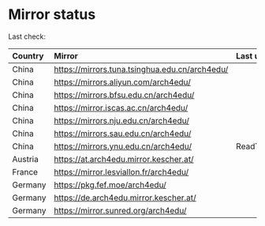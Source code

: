 <script src="./time.js"></script>
# Mirror status
Last check: <script type="text/javascript">localize(1691655729.2199507);</script>

|Country|Mirror|Last update|
|:------|:-----|:----------|
|China|https://mirrors.tuna.tsinghua.edu.cn/arch4edu/|<script type="text/javascript">localize(1691606040);</script>|
|China|https://mirrors.aliyun.com/arch4edu/|<script type="text/javascript">localize(1691562649);</script>|
|China|https://mirrors.bfsu.edu.cn/arch4edu/|<script type="text/javascript">localize(1691606040);</script>|
|China|https://mirror.iscas.ac.cn/arch4edu/|<script type="text/javascript">localize(1691606040);</script>|
|China|https://mirrors.nju.edu.cn/arch4edu/|<script type="text/javascript">localize(1691606040);</script>|
|China|https://mirrors.sau.edu.cn/arch4edu/|<script type="text/javascript">localize(1691606040);</script>|
|China|https://mirrors.ynu.edu.cn/arch4edu/|ReadTimeout|
|Austria|https://at.arch4edu.mirror.kescher.at/|<script type="text/javascript">localize(1691606040);</script>|
|France|https://mirror.lesviallon.fr/arch4edu/|<script type="text/javascript">localize(1691606040);</script>|
|Germany|https://pkg.fef.moe/arch4edu/|<script type="text/javascript">localize(1691606040);</script>|
|Germany|https://de.arch4edu.mirror.kescher.at/|<script type="text/javascript">localize(1691606040);</script>|
|Germany|https://mirror.sunred.org/arch4edu/|<script type="text/javascript">localize(1691606040);</script>|

<script src="./tablefilter/tablefilter.js"></script>
<script src="./table.js"></script>